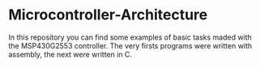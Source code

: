 # Microcontroller-Architecture
In this repository you can find some examples of basic tasks maded with the MSP430G2553 controller.
The very firsts programs were written with assembly, the next were written in C.
